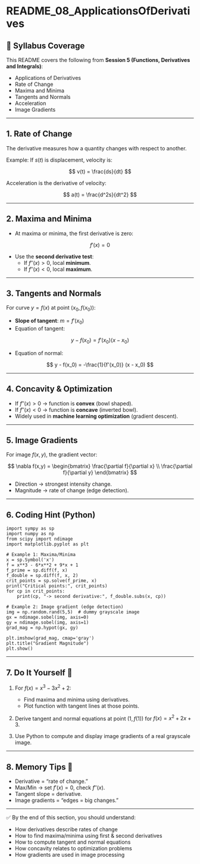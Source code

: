 # README_08_ApplicationsOfDerivatives

## 📌 Syllabus Coverage
This README covers the following from **Session 5 (Functions, Derivatives and Integrals)**:
- Applications of Derivatives
- Rate of Change
- Maxima and Minima
- Tangents and Normals
- Acceleration
- Image Gradients

---

## 1. Rate of Change
The derivative measures how a quantity changes with respect to another.  

Example: If $s(t)$ is displacement, velocity is:  

$$
v(t) = \frac{ds}{dt}
$$

Acceleration is the derivative of velocity:  

$$
a(t) = \frac{d^2s}{dt^2}
$$

---

## 2. Maxima and Minima
- At maxima or minima, the first derivative is zero:  

$$
f'(x) = 0
$$  

- Use the **second derivative test**:  
  - If $f''(x) > 0$, local **minimum**.  
  - If $f''(x) < 0$, local **maximum**.  

---

## 3. Tangents and Normals
For curve $y=f(x)$ at point $(x_0, f(x_0))$:  
- **Slope of tangent**: $m = f'(x_0)$  
- Equation of tangent:  

$$
y - f(x_0) = f'(x_0)(x - x_0)
$$

- Equation of normal:  

$$
y - f(x_0) = -\frac{1}{f'(x_0)} (x - x_0)
$$

---

## 4. Concavity & Optimization
- If $f''(x) > 0$ → function is **convex** (bowl shaped).  
- If $f''(x) < 0$ → function is **concave** (inverted bowl).  
- Widely used in **machine learning optimization** (gradient descent).  

---

## 5. Image Gradients
For image $f(x,y)$, the gradient vector:  

$$
\nabla f(x,y) = 
\begin{bmatrix}
\frac{\partial f}{\partial x} \\
\frac{\partial f}{\partial y}
\end{bmatrix}
$$

- Direction → strongest intensity change.  
- Magnitude → rate of change (edge detection).  

---

## 6. Coding Hint (Python)
    import sympy as sp
    import numpy as np
    from scipy import ndimage
    import matplotlib.pyplot as plt

    # Example 1: Maxima/Minima
    x = sp.Symbol('x')
    f = x**3 - 6*x**2 + 9*x + 1
    f_prime = sp.diff(f, x)
    f_double = sp.diff(f, x, 2)
    crit_points = sp.solve(f_prime, x)
    print("Critical points:", crit_points)
    for cp in crit_points:
        print(cp, "-> second derivative:", f_double.subs(x, cp))

    # Example 2: Image gradient (edge detection)
    img = np.random.rand(5,5)  # dummy grayscale image
    gx = ndimage.sobel(img, axis=0)
    gy = ndimage.sobel(img, axis=1)
    grad_mag = np.hypot(gx, gy)

    plt.imshow(grad_mag, cmap='gray')
    plt.title("Gradient Magnitude")
    plt.show()

---

## 7. Do It Yourself 🚀
1. For $f(x) = x^3 - 3x^2 + 2$:  
   - Find maxima and minima using derivatives.  
   - Plot function with tangent lines at those points.  

2. Derive tangent and normal equations at point $(1, f(1))$ for $f(x) = x^2 + 2x + 3$.  

3. Use Python to compute and display image gradients of a real grayscale image.  

---

## 8. Memory Tips 🧠
- Derivative = “rate of change.”  
- Max/Min → set $f'(x)=0$, check $f''(x)$.  
- Tangent slope = derivative.  
- Image gradients = “edges = big changes.”  

---

✅ By the end of this section, you should understand:
- How derivatives describe rates of change  
- How to find maxima/minima using first & second derivatives  
- How to compute tangent and normal equations  
- How concavity relates to optimization problems  
- How gradients are used in image processing  
